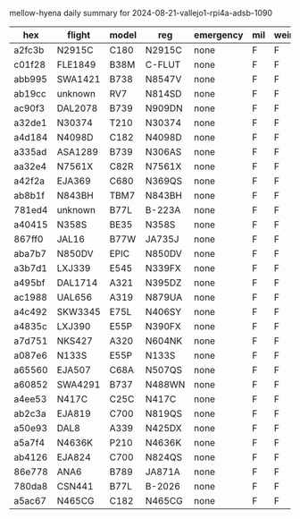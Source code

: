 mellow-hyena daily summary for 2024-08-21-vallejo1-rpi4a-adsb-1090

|hex|flight|model|reg|emergency|mil|weirdo|
|--|--|--|--|--|--|--|
|a2fc3b|N2915C|C180|N2915C|none|F|F|
|c01f28|FLE1849|B38M|C-FLUT|none|F|F|
|abb995|SWA1421|B738|N8547V|none|F|F|
|ab19cc|unknown|RV7|N814SD|none|F|F|
|ac90f3|DAL2078|B739|N909DN|none|F|F|
|a32de1|N30374|T210|N30374|none|F|F|
|a4d184|N4098D|C182|N4098D|none|F|F|
|a335ad|ASA1289|B739|N306AS|none|F|F|
|aa32e4|N7561X|C82R|N7561X|none|F|F|
|a42f2a|EJA369|C680|N369QS|none|F|F|
|ab8b1f|N843BH|TBM7|N843BH|none|F|F|
|781ed4|unknown|B77L|B-223A|none|F|F|
|a40415|N358S|BE35|N358S|none|F|F|
|867ff0|JAL16|B77W|JA735J|none|F|F|
|aba7b7|N850DV|EPIC|N850DV|none|F|F|
|a3b7d1|LXJ339|E545|N339FX|none|F|F|
|a495bf|DAL1714|A321|N395DZ|none|F|F|
|ac1988|UAL656|A319|N879UA|none|F|F|
|a4c492|SKW3345|E75L|N406SY|none|F|F|
|a4835c|LXJ390|E55P|N390FX|none|F|F|
|a7d751|NKS427|A320|N604NK|none|F|F|
|a087e6|N133S|E55P|N133S|none|F|F|
|a65560|EJA507|C68A|N507QS|none|F|F|
|a60852|SWA4291|B737|N488WN|none|F|F|
|a4ee53|N417C|C25C|N417C|none|F|F|
|ab2c3a|EJA819|C700|N819QS|none|F|F|
|a50e93|DAL8|A339|N425DX|none|F|F|
|a5a7f4|N4636K|P210|N4636K|none|F|F|
|ab4126|EJA824|C700|N824QS|none|F|F|
|86e778|ANA6|B789|JA871A|none|F|F|
|780da8|CSN441|B77L|B-2026|none|F|F|
|a5ac67|N465CG|C182|N465CG|none|F|F|
